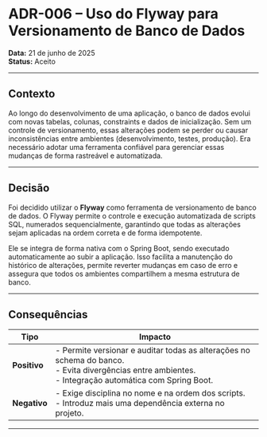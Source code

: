 # ADR-006 – Uso do Flyway para Versionamento de Banco de Dados

**Data:** 21 de junho de 2025  
**Status:** Aceito

---

## Contexto

Ao longo do desenvolvimento de uma aplicação, o banco de dados evolui com novas tabelas, colunas, constraints e dados de inicialização. Sem um controle de versionamento, essas alterações podem se perder ou causar inconsistências entre ambientes (desenvolvimento, testes, produção). Era necessário adotar uma ferramenta confiável para gerenciar essas mudanças de forma rastreável e automatizada.

---

## Decisão

Foi decidido utilizar o **Flyway** como ferramenta de versionamento de banco de dados. O Flyway permite o controle e execução automatizada de scripts SQL, numerados sequencialmente, garantindo que todas as alterações sejam aplicadas na ordem correta e de forma idempotente.

Ele se integra de forma nativa com o Spring Boot, sendo executado automaticamente ao subir a aplicação. Isso facilita a manutenção do histórico de alterações, permite reverter mudanças em caso de erro e assegura que todos os ambientes compartilhem a mesma estrutura de banco.

---

## Consequências

| Tipo        | Impacto                                                                                                                    |
|-------------|----------------------------------------------------------------------------------------------------------------------------|
| **Positivo**| - Permite versionar e auditar todas as alterações no schema do banco.<br>- Evita divergências entre ambientes.<br>- Integração automática com Spring Boot. |
| **Negativo**| - Exige disciplina no nome e na ordem dos scripts.<br>- Introduz mais uma dependência externa no projeto. |

---